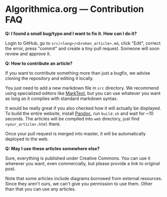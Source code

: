 # Algorithmica.org — Contribution FAQ

**Q: I found a small bug/typo and I want to fix it. How can I do it?**

Login to GitHub, go to `src/<lang>/<broken_article>.md`, click "Edit", correct the error, press "commit" and create a tiny pull request. Someone will soon review and approve it.

**Q: How to contribute an article?**

If you want to contribute something more than just a bugfix, we advise cloning the repository and editing it locally.

You just need to add a new markdown file in `src` directory. We recommend using specialized editors like [MarkText](https://marktext.app/), but you can use whatever you want as long as it complies with standard markdown syntax.

It would be really great if you also checked how it will actually be displayed. To build the entire website, install [Pandoc](https://pandoc.org/), run `build.sh` and wait for ~10 seconds. The articles will be compiled into `web` directory, just find `<your_article>.html` there.

Once your pull request is merged into master, it will be automatically deployed to the web.

**Q: May I use these articles somewhere else?**

Sure, everything is published under Creative Commons. You can use it wherever you want, even commercially, but please provide a link to original post.

Note that some articles include diagrams borrowed from external resources. Since they aren't ours, we can't give you permission to use them.
Other than that you can use any articles. 
